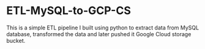 # ETL-MySQL-to-GCP-CS
This is a simple ETL pipeline I built using python to extract data from MySQL database, transformed the data and later pushed it Google Cloud storage bucket.
